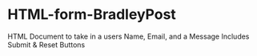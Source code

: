# HTML-form-BradleyPost
HTML Document to take in a users Name, Email, and a Message
Includes Submit & Reset Buttons
